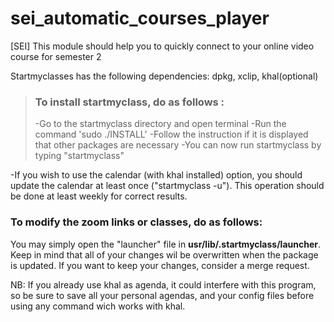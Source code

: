 # sei_automatic_courses_player
[SEI] This module should help you to quickly connect to your online video course for semester 2

Startmyclasses has the following dependencies:
dpkg, xclip, khal(optional)

>### To install startmyclass, do as follows :
>
>-Go to the startmyclass directory and open terminal
>-Run the command 'sudo ./INSTALL'
>-Follow the instruction if it is displayed that other packages are necessary
>-You can now run startmyclass by typing "startmyclass"

-If you wish to use the calendar (with khal installed) option, you should update the calendar at least once ("startmyclass -u"). This operation should be done at least weekly for correct results.


### To modify the zoom links or classes, do as follows:
You may simply open the "launcher" file in **usr/lib/.startmyclass/launcher**. Keep in mind that all of your changes wil be overwritten when the package is updated. If you want to keep your changes, consider a merge request.

NB:
If you already use khal as agenda, it could interfere with this program, so be sure to save all your personal agendas, and your config files before using any command wich works with khal.
